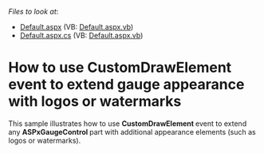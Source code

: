 <!-- default file list -->
*Files to look at*:

* [Default.aspx](./CS/CustomDraw/Default.aspx) (VB: [Default.aspx.vb](./VB/CustomDraw/Default.aspx.vb))
* [Default.aspx.cs](./CS/CustomDraw/Default.aspx.cs) (VB: [Default.aspx.vb](./VB/CustomDraw/Default.aspx.vb))
<!-- default file list end -->
# How to use CustomDrawElement event to extend gauge appearance with logos or watermarks


<p>This sample illustrates how to use <strong>CustomDrawElement </strong>event to extend any <strong>ASPxGaugeControl </strong>part with additional appearance elements (such as logos or watermarks).<br />
</p>

<br/>


